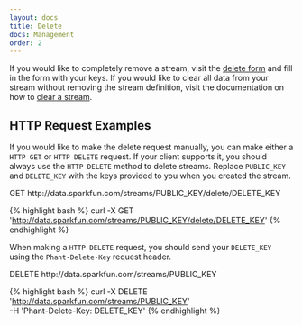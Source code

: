 ```yaml
---
layout: docs
title: Delete
docs: Management
order: 2
---
```


If you would like to completely remove a stream, visit the [delete form](https://data.sparkfun.com/streams/delete)
and fill in the form with your keys.  If you would like to clear all data from your stream without removing
the stream definition, visit the documentation on how to [clear a stream](/docs/management/clear).

## HTTP Request Examples

If you would like to make the delete request manually, you can make either a `HTTP GET` or `HTTP DELETE`
request. If your client supports it, you should always use the `HTTP DELETE` method to delete streams. Replace
`PUBLIC_KEY` and `DELETE_KEY` with the keys provided to you when you created the stream.

<div class="url">
  <span class="method GET">GET</span>
  http://data.sparkfun.com/streams/PUBLIC_KEY/delete/DELETE_KEY
</div>

{% highlight bash %}
curl -X GET 'http://data.sparkfun.com/streams/PUBLIC_KEY/delete/DELETE_KEY'
{% endhighlight %}

When making a `HTTP DELETE` request, you should send your `DELETE_KEY` using the `Phant-Delete-Key` request header.

<div class="url">
  <span class="method DELETE">DELETE</span>
  http://data.sparkfun.com/streams/PUBLIC_KEY
</div>

{% highlight bash %}
curl -X DELETE 'http://data.sparkfun.com/streams/PUBLIC_KEY' \
  -H 'Phant-Delete-Key: DELETE_KEY'
{% endhighlight %}
